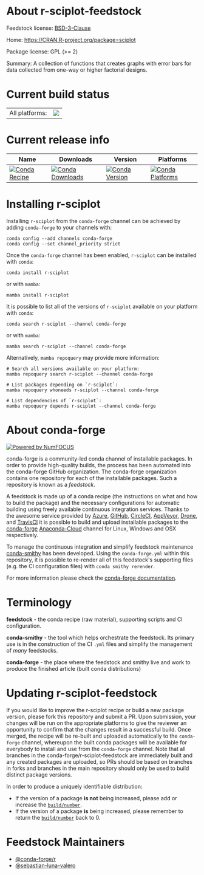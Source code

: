 About r-sciplot-feedstock
=========================

Feedstock license: [BSD-3-Clause](https://github.com/conda-forge/r-sciplot-feedstock/blob/main/LICENSE.txt)

Home: https://CRAN.R-project.org/package=sciplot

Package license: GPL (>= 2)

Summary: A collection of functions that creates graphs with error bars for data collected from one-way or higher factorial designs.

Current build status
====================


<table><tr><td>All platforms:</td>
    <td>
      <a href="https://dev.azure.com/conda-forge/feedstock-builds/_build/latest?definitionId=1590&branchName=main">
        <img src="https://dev.azure.com/conda-forge/feedstock-builds/_apis/build/status/r-sciplot-feedstock?branchName=main">
      </a>
    </td>
  </tr>
</table>

Current release info
====================

| Name | Downloads | Version | Platforms |
| --- | --- | --- | --- |
| [![Conda Recipe](https://img.shields.io/badge/recipe-r--sciplot-green.svg)](https://anaconda.org/conda-forge/r-sciplot) | [![Conda Downloads](https://img.shields.io/conda/dn/conda-forge/r-sciplot.svg)](https://anaconda.org/conda-forge/r-sciplot) | [![Conda Version](https://img.shields.io/conda/vn/conda-forge/r-sciplot.svg)](https://anaconda.org/conda-forge/r-sciplot) | [![Conda Platforms](https://img.shields.io/conda/pn/conda-forge/r-sciplot.svg)](https://anaconda.org/conda-forge/r-sciplot) |

Installing r-sciplot
====================

Installing `r-sciplot` from the `conda-forge` channel can be achieved by adding `conda-forge` to your channels with:

```
conda config --add channels conda-forge
conda config --set channel_priority strict
```

Once the `conda-forge` channel has been enabled, `r-sciplot` can be installed with `conda`:

```
conda install r-sciplot
```

or with `mamba`:

```
mamba install r-sciplot
```

It is possible to list all of the versions of `r-sciplot` available on your platform with `conda`:

```
conda search r-sciplot --channel conda-forge
```

or with `mamba`:

```
mamba search r-sciplot --channel conda-forge
```

Alternatively, `mamba repoquery` may provide more information:

```
# Search all versions available on your platform:
mamba repoquery search r-sciplot --channel conda-forge

# List packages depending on `r-sciplot`:
mamba repoquery whoneeds r-sciplot --channel conda-forge

# List dependencies of `r-sciplot`:
mamba repoquery depends r-sciplot --channel conda-forge
```


About conda-forge
=================

[![Powered by
NumFOCUS](https://img.shields.io/badge/powered%20by-NumFOCUS-orange.svg?style=flat&colorA=E1523D&colorB=007D8A)](https://numfocus.org)

conda-forge is a community-led conda channel of installable packages.
In order to provide high-quality builds, the process has been automated into the
conda-forge GitHub organization. The conda-forge organization contains one repository
for each of the installable packages. Such a repository is known as a *feedstock*.

A feedstock is made up of a conda recipe (the instructions on what and how to build
the package) and the necessary configurations for automatic building using freely
available continuous integration services. Thanks to the awesome service provided by
[Azure](https://azure.microsoft.com/en-us/services/devops/), [GitHub](https://github.com/),
[CircleCI](https://circleci.com/), [AppVeyor](https://www.appveyor.com/),
[Drone](https://cloud.drone.io/welcome), and [TravisCI](https://travis-ci.com/)
it is possible to build and upload installable packages to the
[conda-forge](https://anaconda.org/conda-forge) [Anaconda-Cloud](https://anaconda.org/)
channel for Linux, Windows and OSX respectively.

To manage the continuous integration and simplify feedstock maintenance
[conda-smithy](https://github.com/conda-forge/conda-smithy) has been developed.
Using the ``conda-forge.yml`` within this repository, it is possible to re-render all of
this feedstock's supporting files (e.g. the CI configuration files) with ``conda smithy rerender``.

For more information please check the [conda-forge documentation](https://conda-forge.org/docs/).

Terminology
===========

**feedstock** - the conda recipe (raw material), supporting scripts and CI configuration.

**conda-smithy** - the tool which helps orchestrate the feedstock.
                   Its primary use is in the construction of the CI ``.yml`` files
                   and simplify the management of *many* feedstocks.

**conda-forge** - the place where the feedstock and smithy live and work to
                  produce the finished article (built conda distributions)


Updating r-sciplot-feedstock
============================

If you would like to improve the r-sciplot recipe or build a new
package version, please fork this repository and submit a PR. Upon submission,
your changes will be run on the appropriate platforms to give the reviewer an
opportunity to confirm that the changes result in a successful build. Once
merged, the recipe will be re-built and uploaded automatically to the
`conda-forge` channel, whereupon the built conda packages will be available for
everybody to install and use from the `conda-forge` channel.
Note that all branches in the conda-forge/r-sciplot-feedstock are
immediately built and any created packages are uploaded, so PRs should be based
on branches in forks and branches in the main repository should only be used to
build distinct package versions.

In order to produce a uniquely identifiable distribution:
 * If the version of a package **is not** being increased, please add or increase
   the [``build/number``](https://docs.conda.io/projects/conda-build/en/latest/resources/define-metadata.html#build-number-and-string).
 * If the version of a package **is** being increased, please remember to return
   the [``build/number``](https://docs.conda.io/projects/conda-build/en/latest/resources/define-metadata.html#build-number-and-string)
   back to 0.

Feedstock Maintainers
=====================

* [@conda-forge/r](https://github.com/conda-forge/r/)
* [@sebastian-luna-valero](https://github.com/sebastian-luna-valero/)


